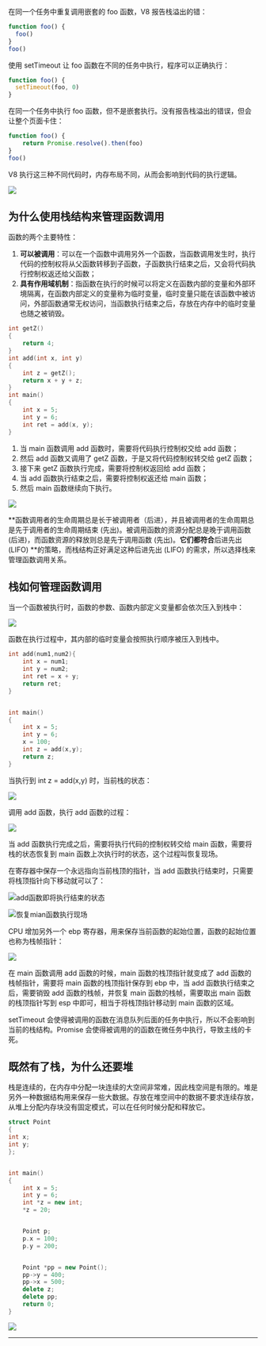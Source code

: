 在同一个任务中重复调用嵌套的 foo 函数，V8 报告栈溢出的错：

```javascript
function foo() {
  foo()
}
foo()
```

使用 setTimeout 让 foo 函数在不同的任务中执行，程序可以正确执行：

```javascript
function foo() {
  setTimeout(foo, 0)
}
```

在同一个任务中执行 foo 函数，但不是嵌套执行。没有报告栈溢出的错误，但会让整个页面卡住：

```javascript
function foo() {
    return Promise.resolve().then(foo)
}
foo()
```

V8 执行这三种不同代码时，内存布局不同，从而会影响到代码的执行逻辑。

![](/images/1676625547097-014383b6-30df-4f28-8893-d36c3ab13ba7.png)

## 为什么使用栈结构来管理函数调用
函数的两个主要特性：

1. **可以被调用**：可以在一个函数中调用另外一个函数，当函数调用发生时，执行代码的控制权将从父函数转移到子函数，子函数执行结束之后，又会将代码执行控制权返还给父函数；
2. **具有作用域机制**：指函数在执行的时候可以将定义在函数内部的变量和外部环境隔离，在函数内部定义的变量称为临时变量，临时变量只能在该函数中被访问，外部函数通常无权访问，当函数执行结束之后，存放在内存中的临时变量也随之被销毁。



```c
int getZ()
{
    return 4;
}
int add(int x, int y)
{
    int z = getZ();
    return x + y + z;
}
int main()
{
    int x = 5;
    int y = 6;
    int ret = add(x, y);
}
```

1. 当 main 函数调用 add 函数时，需要将代码执行控制权交给 add 函数；
2. 然后 add 函数又调用了 getZ 函数，于是又将代码控制权转交给 getZ 函数；
3. 接下来 getZ 函数执行完成，需要将控制权返回给 add 函数；
4. 当 add 函数执行结束之后，需要将控制权返还给 main 函数；
5. 然后 main 函数继续向下执行。

![](/images/1676625890449-1346e9fd-9b4e-4959-9022-3e02af8549f7.png)

**函数调用者的生命周期总是长于被调用者（后进），并且被调用者的生命周期总是先于调用者的生命周期结束 (先出)。被调用函数的资源分配总是晚于调用函数 (后进)，而函数资源的释放则总是先于调用函数 (先出)。**它们都符合**后进先出 (LIFO) **的策略，而栈结构正好满足这种后进先出 (LIFO) 的需求，所以选择栈来管理函数调用关系。

## 栈如何管理函数调用
当一个函数被执行时，函数的参数、函数内部定义变量都会依次压入到栈中：

![](/images/1676626200857-bcf5a498-86f0-440a-b0f1-abf54c7d6eea.png)

函数在执行过程中，其内部的临时变量会按照执行顺序被压入到栈中。



```c
int add(num1,num2){
    int x = num1;
    int y = num2;
    int ret = x + y;
    return ret;
}


int main()
{
    int x = 5;
    int y = 6;
    x = 100;
    int z = add(x,y);
    return z;
}
```

当执行到 int z = add(x,y) 时，当前栈的状态：

![](/images/1676626343369-d846b9ed-d1de-4a14-a429-1f8201acf8a2.png)

调用 add 函数，执行 add 函数的过程：

![](/images/1676626786827-2438c78e-b5e1-47e5-8b4e-bd6c0a0ec4ac.png)

当 add 函数执行完成之后，需要将执行代码的控制权转交给 main 函数，需要将栈的状态恢复到 main 函数上次执行时的状态，这个过程叫恢复现场。



在寄存器中保存一个永远指向当前栈顶的指针，当 add 函数执行结束时，只需要将栈顶指针向下移动就可以了：

![add函数即将执行结束的状态](/images/1676627052541-0b439089-6df7-459d-9089-cf7786b225a7.png)

![恢复mian函数执行现场](/images/1676627089332-b499af68-c566-4fd1-84a9-11c960ecd63b.png)

CPU 增加另外一个 ebp 寄存器，用来保存当前函数的起始位置，函数的起始位置也称为栈帧指针：

![](/images/1676627217775-e7b7a1a5-5f92-49a5-8e89-ef6b1b4d686b.png)

在 main 函数调用 add 函数的时候，main 函数的栈顶指针就变成了 add 函数的栈帧指针，需要将 main 函数的栈顶指针保存到 ebp 中，当 add 函数执行结束之后，需要销毁 add 函数的栈帧，并恢复 main 函数的栈帧，需要取出 main 函数的栈顶指针写到 esp 中即可，相当于将栈顶指针移动到 main 函数的区域。



setTimeout 会使得被调用的函数在消息队列后面的任务中执行，所以不会影响到当前的栈结构。Promise 会使得被调用的的函数在微任务中执行，导致主线的卡死。

## 既然有了栈，为什么还要堆
栈是连续的，在内存中分配一块连续的大空间非常难，因此栈空间是有限的。堆是另外一种数据结构用来保存一些大数据。存放在堆空间中的数据不要求连续存放，从堆上分配内存块没有固定模式，可以在任何时候分配和释放它。

```cpp
struct Point
{
int x;
int y;
};


int main()
{
    int x = 5;
    int y = 6;
    int *z = new int;
    *z = 20;


    Point p;
    p.x = 100;
    p.y = 200;


    Point *pp = new Point();
    pp->y = 400;
    pp->x = 500;
    delete z;
    delete pp;
    return 0;
}
```

![](/images/1676627902250-6949a7ca-fa8c-41a2-aa06-90b01d201e3e.png)







****

